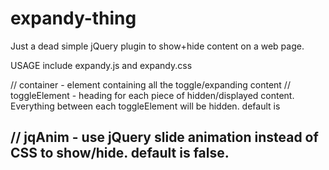 expandy-thing
=============

Just a dead simple jQuery plugin to show+hide content on a web page.

USAGE
include expandy.js and expandy.css

<script>
var options = {
        toggleElement: 'h2',
        jqAnim: false
    }
$(container).makeExpander(options);
</script>

// container - element containing all the toggle/expanding content
// toggleElement - heading for each piece of hidden/displayed content. Everything between each toggleElement will be hidden. default is <h2>
// jqAnim - use jQuery slide animation instead of CSS to show/hide. default is false.
